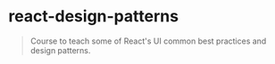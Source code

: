 # react-design-patterns

> Course to teach some of React's UI common best practices and design patterns.
